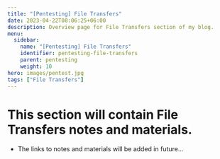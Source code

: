```yaml
---
title: "[Pentesting] File Transfers"
date: 2023-04-22T08:06:25+06:00
description: Overview page for File Transfers section of my blog.
menu:
  sidebar:
    name: "[Pentesting] File Transfers"
    identifier: pentesting-file-transfers
    parent: pentesting
    weight: 10
hero: images/pentest.jpg
tags: ["File Transfers"]
---
```


# This section will contain File Transfers notes and materials.
- The links to notes and materials will be added in future...